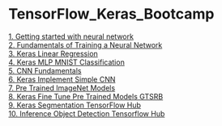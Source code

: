 # TensorFlow_Keras_Bootcamp

[1. Getting started with neural network](01_Getting_started_with_Neural_Network/reame.md)<br>
[2. Fundamentals of Training a Neural Network](02_Fundamentals_of_Training_a_Neural_Network/readme.md)<br>
[3. Keras Linear Regression](03_Keras_Linear_Regression/readme.md)<br>
[4. Keras MLP MNIST Classification](04_Keras_MLP_MNIST_Classification/readme.md)<br>
[5. CNN Fundamentals](05_CNN_Fundamentals/readme.md)<br>
[6. Keras Implement Simple CNN](06_Keras_Implement_Simple_CNN/readme.md)<br>
[7. Pre Trained ImageNet Models](07_Pre_Trained_ImageNet_Models/readme.md)<br>
[8. Keras Fine Tune Pre Trained Models GTSRB](08_Keras_Fine_Tune_Pre_Trained_Models_GTSRB/readme.md)<br>
[9. Keras Segmentation TensorFlow Hub](09_Keras_Segmentation_TensorFlow_Hub/readme.md)<br>
[10. Inference Object Detection Tensorflow Hub](10_Inference_Object_Detection_Tensorflow_Hub/readme.md)<br>
